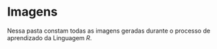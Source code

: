 # Imagens

Nessa pasta constam todas as imagens geradas durante o processo de aprendizado da Linguagem *R*.
